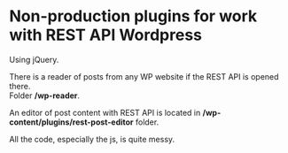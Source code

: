 # Non-production plugins for work with REST API Wordpress
Using jQuery.<br>

There is a reader of posts from any WP website if the REST API is opened there.
<br>Folder **/wp-reader**.

An editor of post content with REST API is located in **/wp-content/plugins/rest-post-editor** folder.

All the code, especially the js, is quite messy.